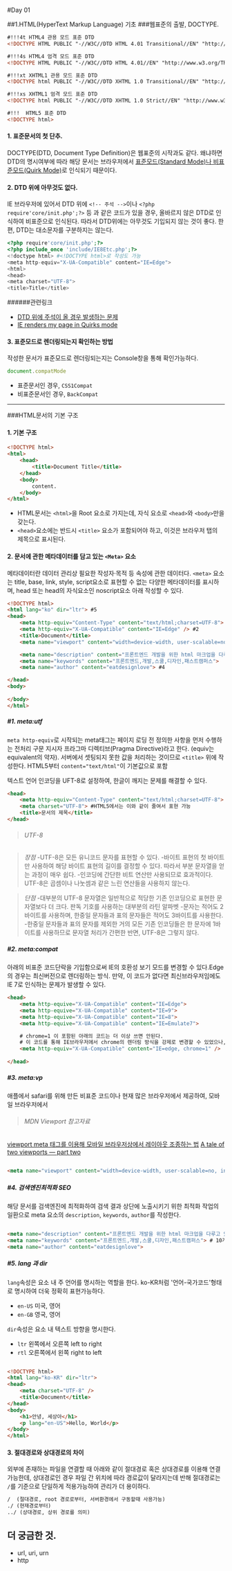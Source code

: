 #Day 01

##1.HTML(HyperText Markup Language) 기초 
###웹표준의 출발, DOCTYPE.
```html
#!!!4t HTML4 관용 모드 표준 DTD
<!DOCTYPE HTML PUBLIC "-//W3C//DTD HTML 4.01 Transitional//EN" "http://www.w3.org/TR/html4/loose.dtd"> 

#!!!4s HTML4 엄격 모드 표준 DTD
<!DOCTYPE HTML PUBLIC "-//W3C//DTD HTML 4.01//EN" "http://www.w3.org/TR/html4/strict.dtd"> 

#!!!xt XHTML1 관용 모드 표준 DTD
<!DOCTYPE html PUBLIC "-//W3C//DTD XHTML 1.0 Transitional//EN" "http://www.w3.org/TR/xhtml1/DTD/xhtml1-transitional.dtd"> 

#!!!xs XHTML1 엄격 모드 표준 DTD
<!DOCTYPE html PUBLIC "-//W3C//DTD XHTML 1.0 Strict//EN" "http://www.w3.org/TR/xhtml1/DTD/xhtml1-strict.dtd">

#!!!  HTML5 표준 DTD
<!DOCTYPE html>
```

#### 1. 표준문서의 첫 단추.
DOCTYPE(DTD, Document Type Definition)은 웹표준의 시작과도 같다. 왜냐하면 DTD의 명시여부에 따라 해당 문서는 브라우저에서 [표준모드(Standard Mode)나 비표준모드(Quirk Mode)](http://naradesign.net/wp/2007/03/27/118/)로 인식되기 때문이다.


#### 2. DTD 위에 아무것도 없다.
IE 브라우저에 있어서 DTD 위에 `<!-- 주석 -->`이나 `<?php require'core/init.php';?>` 등 과 같은 코드가 있을 경우, 올바르지 않은 DTD로 인식하여 비표준으로 인식된다. 따라서 DTD위에는 아무것도 기입되지 않는 것이 좋다. 한편, DTD는 대소문자를 구분하지는 않는다.

```php
<?php require'core/init.php';?>
<?php include_once 'include/IE8Etc.php';?>
<!doctype html> #<!DOCTYPE html>로 작성도 가능
<meta http-equiv="X-UA-Compatible" content="IE=Edge">
<html>
<head>
<meta charset="UTF-8">
<title>Title</title>
```

>
######관련링크
- [DTD 위에 주석이 올 경우 발생하는 문제](http://f10024.tistory.com/1)
- [IE renders my page in Quirks mode](http://stackoverflow.com/questions/18517290/ie-renders-my-page-in-quirks-mode?rq=1)
>


#### 3. 표준모드로 렌더링되는지 확인하는 방법

작성한 문서가 표준모드로 렌더링되는지는 Console창을 통해 확인가능하다.
```javascript
document.compatMode 
```
- 표준문서인 경우, `CSS1Compat`
- 비표준문서인 경우, `BackCompat`


------


###HTML문서의 기본 구조

#### 1. 기본 구조

```html
<!DOCTYPE html>
<html>
	<head>	
		<title>Document Title</title>
	</head>
	<body>
		content.
	</body>
</html>
```

- HTML문서는 `<html>`을 Root 요소로 가지는데, 자식 요소로 `<head>`와 `<body>`만을 갖는다.
- `<head>`요소에는 반드시 `<title>` 요소가 포함되어야 하고, 이것은 브라우저 탭의 제목으로 표시된다.


#### 2. 문서에 관한 메타데이터를 담고 있는 `<Meta>` 요소 
메타데이터란 데이터 관리상 필요한 작성자·목적 등 속성에 관한 데이터다.
`<meta>` 요소는 title, base, link, style, script요소로 표현할 수 없는 다양한 메타데이터를 표시하며, head 또는 head의 자식요소인 noscript요소 아래 작성할 수 있다.

```html
<!DOCTYPE html>
<html lang="ko" dir="ltr"> #5
<head>	
	<meta http-equiv="Content-Type" content="text/html;charset=UTF-8"> #1
	<meta http-equiv="X-UA-Compatible" content="IE=Edge" /> #2
	<title>Document</title>
	<meta name="viewport" content="width=device-width, user-scalable=no, initial-scale=1.0, maximum-scale=1.0, minimum-scale=1.0" /> #3

	<meta name="description" content="프론트엔드 개발을 위한 html 마크업을 다루고 있습니다.">
	<meta name="keywords" content="프론트엔드,개발,스쿨,디자인,패스트캠퍼스">
	<meta name="author" content="eatdesignlove"> #4

</head>
<body>
	
</body>
</html>
```

##### #1. meta:utf

`meta http-equiv`로 시작되는 meta태그는 페이지 로딩 전 정의한 사항을 먼저 수행하는 전처리 구문 지시자 프라그마 디렉티브(Pragma Directive)라고 한다. (equiv는 equivalent의 약자). 서버에서 셋팅되지 못한 값을 처리하는 것이므로 `<title>` 위에 작성한다. HTML5부터 `content="text/html"`이 기본값으로 포함

텍스트 언어 인코딩을 UFT-8로 설정하여, 한글이 깨지는 문제를 해결할 수 있다.

```html
<head>
	<meta http-equiv="Content-Type" content="text/html;charset=UTF-8"> #meta:utf
	<meta charset="UTF-8"> #HTML5에서는 이와 같이 줄여서 표현 가능
	<title>문서의 제목</title>
</head>
```

>###### UTF-8

>*장점*
-UTF-8은 모든 유니코드 문자를 표현할 수 있다.
-바이트 표현의 첫 바이트만 사용하여 해당 바이트 표현의 길이를 결정할 수 있다. 따라서 부분 문자열을 얻는 과정이 매우 쉽다.
-인코딩에 간단한 비트 연산만 사용되므로 효과적이다. UTF-8은 곱셈이나 나눗셈과 같은 느린 연산들을 사용하지 않는다.

>*단점*
-대부분의 UTF-8 문자열은 일반적으로 적당한 기존 인코딩으로 표현한 문자열보다 더 크다. 판독 기호를 사용하는 대부분의 라틴 알파벳 -문자는 적어도 2바이트를 사용하며, 한중일 문자들과 표의 문자들은 적어도 3바이트를 사용한다.
-한중일 문자들과 표의 문자를 제외한 거의 모든 기존 인코딩들은 한 문자에 1바이트를 사용하므로 문자열 처리가 간편한 반면, UTF-8은 그렇지 않다.


##### #2. meta:compat
아래의 비표준 코드단락을 기입함으로써 IE의 호환성 보기 모드를 변경할 수 있다.Edge의 경우는 최신버전으로 렌더링하는 방식. 만약, 이 코드가 없다면 최신브라우저임에도 IE 7로 인식하는 문제가 발생할 수 있다.

```html
<head>
	<meta http-equive="X-UA-Compatible" content="IE=Edge">	
	<meta http-equive="X-UA-Compatible" content="IE=9">	
	<meta http-equive="X-UA-Compatible" content="IE=8">	
	<meta http-equive="X-UA-Compatible" content="IE=Emulate7">	

	# chrome=1 이 포함된 아래의 코드는 더 이상 쓰면 안된다.
	# 이 코드를 통해 IE브라우저에서 chrome의 렌더링 방식을 강제로 변경할 수 있었으나, 이것은 Chrome팀의 잘못된 해법.
	<meta http-equiv="X-UA-Compatible" content="IE=edge, chrome=1" /> 
		
</head>
```

##### #3. meta:vp

애플에서 safari를 위해 만든 비표준 코드이나 현재 많은 브라우저에서 제공하여, 모바일 브라우저에서 

>###### MDN Viewport 참고자료
[viewport meta 태그를 이용해 모바일 브라우저상에서 레이아웃 조종하는 법](https://developer.mozilla.org/ko/docs/Mozilla/Mobile/Viewport_meta_tag)
[A tale of two viewports — part two](http://www.quirksmode.org/mobile/viewports2.html)

```html

<meta name="viewport" content="width=device-width, user-scalable=no, initial-scale=1.0, maximum-scale=1.0, minimum-scale=1.0">

```


##### #4. 검색엔진최적화 SEO

해당 문서를 검색엔진에 최적화하여 검색 결과 상단에 노출시키기 위한 최적화 작업의 일환으로 meta 요소의 `description`, `keywords`, `author`를 작성한다.

```html

<meta name="description" content="프론트엔드 개발을 위한 html 마크업을 다루고 있습니다."> # 2-300자 내외에서 작성
<meta name="keywords" content="프론트엔드,개발,스쿨,디자인,패스트캠퍼스"> # 10개 내외로 작성한다.
<meta name="author" content="eatdesignlove"> 

```


##### #5. lang 과 dir

`lang`속성은 요소 내 주 언어를 명시하는 역할을 한다. ko-KR처럼 '언어-국가코드'형태로 명시하여 더욱 정확히 표현가능하다.
- `en-US` 미국, 영어
- `en-GB` 영국, 영어

`dir`속성은 요소 내 텍스트 방향을 명시한다. 
- `ltr` 왼쪽에서 오른쪽 left to right
- `rtl` 오른쪽에서 왼쪽 right to left

```html

<!DOCTYPE html>
<html lang="ko-KR" dir="ltr">
<head>
	<meta charset="UTF-8" />
	<title>Document</title>
</head>
<body>
	<h1>안녕, 세상아</h1>
	<p lang="en-US">Hello, World</p>
</body>
</html>

```


#### 3. 절대경로와 상대경로의 차이
외부에 존재하는 파일을 연결할 때 아래와 같이 절대경로 혹은 상대경로를 이용해 연결가능한데, 상대경로인 경우 파일 간 위치에 따라 경로값이 달라지는데 반해 절대경로는 `/`를 기준으로 단일하게 적용가능하여 관리가 더 용이하다. 

```html
/  (절대경로, root 경로로부터, 서버환경에서 구동할때 사용가능) 
./ (현재경로부터)
../ (상대경로, 상위 경로를 의미)
```


## 더 궁금한 것.
- url, uri, urn
- http


<!-- ####URL, URI의 차이 ?
- Uniform Resource Locator 통합 자원 위치표시
- Uniform Resource Identifier 통합 자원 식별자
- 

#### HTTP ?
- HyperText Transport Protocol : 웹서버와 클라이언트간의 문서를 교환하기 위한 통신규약
- Tim Berners Lee, 1989
- 웹에서만 사용하는 Protocol로 TCP/IP기반으로 한 지점에서 다른 지점으로 요청과 응답을 전송한다.
- http://wiki.gurubee.net/pages/viewpage.action?pageId=26739929
- http://sunychoi.github.io/java/2015/04/27/uri-url.html

#### 닷컴버블을 극복하고 살아남은 기업의 특징 
- 참여, 공유, 개방(Web 2.0)

#### 그래서 나오게 된 것 Open API, 그리고 그러한 발전 속에서 AJAX
#### canvas와 svg의 차이

#### 플래시가 없어진 가장 큰 이유는 모바일 환경에서 플래시가 잡아먹는 큰 리소스 -->
 